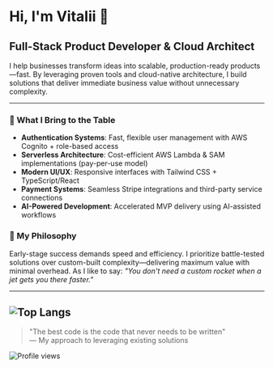 # Hi, I'm Vitalii 👋

## Full-Stack Product Developer & Cloud Architect

I help businesses transform ideas into scalable, production-ready products—fast. By leveraging proven tools and cloud-native architecture, I build solutions that deliver immediate business value without unnecessary complexity.

---

### 🚀 What I Bring to the Table
- **Authentication Systems**: Fast, flexible user management with AWS Cognito + role-based access
- **Serverless Architecture**: Cost-efficient AWS Lambda & SAM implementations (pay-per-use model)
- **Modern UI/UX**: Responsive interfaces with Tailwind CSS + TypeScript/React
- **Payment Systems**: Seamless Stripe integrations and third-party service connections
- **AI-Powered Development**: Accelerated MVP delivery using AI-assisted workflows

### 🧩 My Philosophy
Early-stage success demands speed and efficiency. I prioritize battle-tested solutions over custom-built complexity—delivering maximum value with minimal overhead. As I like to say: *"You don't need a custom rocket when a jet gets you there faster."*

---
![Top Langs](https://github-readme-stats.vercel.app/api/top-langs/?username=sazonov-src&hide_progress=true)
---

> "The best code is the code that never needs to be written"  
> — My approach to leveraging existing solutions

![Profile views](https://komarev.com/ghpvc/?username=YOUR_GITHUB_USERNAME&style=flat-square)
